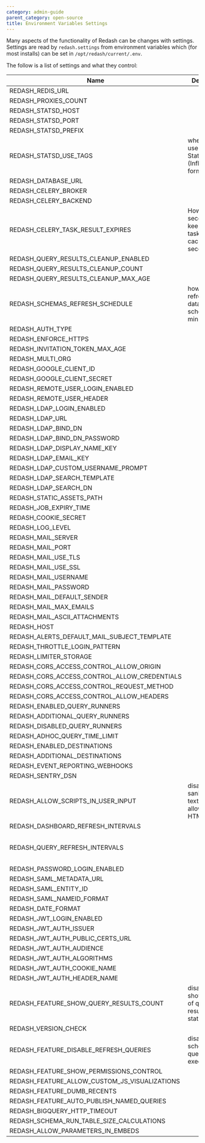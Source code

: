```yaml
---
category: admin-guide
parent_category: open-source
title: Environment Variables Settings
---
```


Many aspects of the functionality of Redash can be changes with settings. Settings are read by `redash.settings` from environment variables which (for most installs) can be set in `/opt/redash/current/.env`.

The follow is a list of settings and what they control:

| Name | Description | Default Value |
| -- | -- | -- |
| REDASH_REDIS_URL |  | “redis://localhost:6379/0” |
| REDASH_PROXIES_COUNT |  | 1 |
| REDASH_STATSD_HOST |  | 127.0.0.1 |
| REDASH_STATSD_PORT |  | 8125 |
| REDASH_STATSD_PREFIX |  | redash |
| REDASH_STATSD_USE_TAGS | whether to use tags in StatsD metrics (InfluxDB’s format) | false |
| REDASH_DATABASE_URL |  | postgresql://postgres |
| REDASH_CELERY_BROKER |  | REDIS_URL |
| REDASH_CELERY_BACKEND |  | CELERY_BROKER |
| REDASH_CELERY_TASK_RESULT_EXPIRES | How many seconds to keep Celery task results in cache (in seconds) | 3600 * 4 |
| REDASH_QUERY_RESULTS_CLEANUP_ENABLED |  | true |
| REDASH_QUERY_RESULTS_CLEANUP_COUNT |  | 100 |
| REDASH_QUERY_RESULTS_CLEANUP_MAX_AGE |  | 7 |
| REDASH_SCHEMAS_REFRESH_SCHEDULE | how often to refresh the data sources schemas (in minutes) | 30 |
| REDASH_AUTH_TYPE |  | api_key |
| REDASH_ENFORCE_HTTPS |  | false |
| REDASH_INVITATION_TOKEN_MAX_AGE |  | 60 * 60 * 24 * 7 |
| REDASH_MULTI_ORG |  | false |
| REDASH_GOOGLE_CLIENT_ID |  |  |
| REDASH_GOOGLE_CLIENT_SECRET |  |  |
| REDASH_REMOTE_USER_LOGIN_ENABLED |  | false |
| REDASH_REMOTE_USER_HEADER |  | X-Forwarded-Remote-User |
| REDASH_LDAP_LOGIN_ENABLED |  | false |
| REDASH_LDAP_URL |  | None |
| REDASH_LDAP_BIND_DN |  | None |
| REDASH_LDAP_BIND_DN_PASSWORD |  |  | 
| REDASH_LDAP_DISPLAY_NAME_KEY |  | displayName |
| REDASH_LDAP_EMAIL_KEY |  | mail |
| REDASH_LDAP_CUSTOM_USERNAME_PROMPT |  | LDAP/AD/SSO username: |
| REDASH_LDAP_SEARCH_TEMPLATE |  | (cn=%(username)s) |
| REDASH_LDAP_SEARCH_DN |  | REDASH_SEARCH_DN |
| REDASH_STATIC_ASSETS_PATH |  | ”../client/dist/” |
| REDASH_JOB_EXPIRY_TIME |  | 3600 * 12 |
| REDASH_COOKIE_SECRET |  | c292a0a3aa32397cdb050e233733900f |
| REDASH_LOG_LEVEL |  | INFO |
| REDASH_MAIL_SERVER |  | localhost |
| REDASH_MAIL_PORT |  | 25 |
| REDASH_MAIL_USE_TLS |  | false |
| REDASH_MAIL_USE_SSL |  | false |
| REDASH_MAIL_USERNAME |  | None |
| REDASH_MAIL_PASSWORD |  | None |
| REDASH_MAIL_DEFAULT_SENDER |  | None |
| REDASH_MAIL_MAX_EMAILS |  | None |
| REDASH_MAIL_ASCII_ATTACHMENTS |  | false |
| REDASH_HOST |  |  |
| REDASH_ALERTS_DEFAULT_MAIL_SUBJECT_TEMPLATE |  | ({state}) {alert_name} |
| REDASH_THROTTLE_LOGIN_PATTERN |  | 50/hour |
| REDASH_LIMITER_STORAGE |  | REDIS_URL |
| REDASH_CORS_ACCESS_CONTROL_ALLOW_ORIGIN |  |  |
| REDASH_CORS_ACCESS_CONTROL_ALLOW_CREDENTIALS |  | false |
| REDASH_CORS_ACCESS_CONTROL_REQUEST_METHOD |  | GET, POST, PUT |
| REDASH_CORS_ACCESS_CONTROL_ALLOW_HEADERS |  | Content-Type |
| REDASH_ENABLED_QUERY_RUNNERS |  | ”,”.join(default_query_runners) |
| REDASH_ADDITIONAL_QUERY_RUNNERS |  | redash.query_runner.cass |
| REDASH_DISABLED_QUERY_RUNNERS |  |  |
| REDASH_ADHOC_QUERY_TIME_LIMIT |  | None |
| REDASH_ENABLED_DESTINATIONS |  | ”,”.join(default_destinations) |
| REDASH_ADDITIONAL_DESTINATIONS |  |  |
| REDASH_EVENT_REPORTING_WEBHOOKS |  |  |
| REDASH_SENTRY_DSN |  |  |
| REDASH_ALLOW_SCRIPTS_IN_USER_INPUT | disable sanitization of text input, allowing full HTML  | false |
| REDASH_DASHBOARD_REFRESH_INTERVALS |  | 60,300,600,1800,3600,43200,86400 |
| REDASH_QUERY_REFRESH_INTERVALS |  | 60, 300, 600, 900, 1800, 3600, 7200, 10800, 14400, 18000, 21600, 25200, 28800, 32400, 36000, 39600, 43200, 86400, 604800, 1209600, 2592000 |
| REDASH_PASSWORD_LOGIN_ENABLED |  | true |
| REDASH_SAML_METADATA_URL |  |  |
| REDASH_SAML_ENTITY_ID |  |  |
| REDASH_SAML_NAMEID_FORMAT |  |  |
| REDASH_DATE_FORMAT |  | DD/MM/YY |
| REDASH_JWT_LOGIN_ENABLED |  | false |
| REDASH_JWT_AUTH_ISSUER |  |  |
| REDASH_JWT_AUTH_PUBLIC_CERTS_URL |  |  |
| REDASH_JWT_AUTH_AUDIENCE |  |  |
| REDASH_JWT_AUTH_ALGORITHMS |  | HS256,RS256,ES256 |
| REDASH_JWT_AUTH_COOKIE_NAME |  |  |
| REDASH_JWT_AUTH_HEADER_NAME |  |  |
| REDASH_FEATURE_SHOW_QUERY_RESULTS_COUNT | disable/enable showing count of query results in status  | true |
| REDASH_VERSION_CHECK |  | true |
| REDASH_FEATURE_DISABLE_REFRESH_QUERIES | disable scheduled query execution | false |
| REDASH_FEATURE_SHOW_PERMISSIONS_CONTROL |  | false |
| REDASH_FEATURE_ALLOW_CUSTOM_JS_VISUALIZATIONS |  | false |
| REDASH_FEATURE_DUMB_RECENTS |  | false |
| REDASH_FEATURE_AUTO_PUBLISH_NAMED_QUERIES |  | true |
| REDASH_BIGQUERY_HTTP_TIMEOUT |  | 600 |
| REDASH_SCHEMA_RUN_TABLE_SIZE_CALCULATIONS |  | false |
| REDASH_ALLOW_PARAMETERS_IN_EMBEDS | | false |
